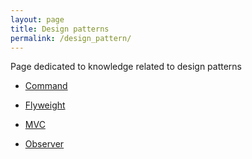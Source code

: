 ```yaml
---
layout: page
title: Design patterns
permalink: /design_pattern/
---
```

Page dedicated to knowledge related to design patterns

- [Command](/wiki/design_pattern/command)

- [Flyweight](/wiki/design_pattern/flyweight)

- [MVC](/wiki/design_pattern/mvc)

- [Observer](/wiki/design_pattern/observer)



